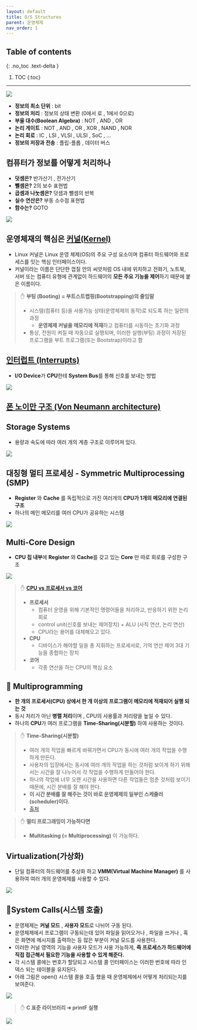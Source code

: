 ```yaml
---
layout: default
title: O/S Structures
parent: 운영체제
nav_order: 1
---
```

## Table of contents
{: .no_toc .text-delta }

1. TOC
{:toc}
---

![](../../assets/images/operating-system/OS-Structure/7.png)


- **정보의 최소 단위** : bit
- **정보의 처리** : 정보의 상태 변환 (0에서 로 , 1에서 0으로)
- **부울 대수(Boolean Algebra)** : NOT , AND , OR
- **논리 게이트** : NOT , AND , OR , XOR , NAND , NOR
- **논리 회로** : IC , LSI , VLSI , ULSI , SoC , ...
- **정보의 저장과 전송** : 플립-플롭 , 데이터 버스

## **컴퓨터가 정보를 어떻게 처리하나**

- **덧셈은?** 반가산기 , 전가산기
- **뺄셈은?** 2의 보수 표현법
- **곱셈과 나눗셈은?** 덧셈과 뺄셈의 반복
- **실수 연산은?** 부동 소수점 표현법
- **함수는?** GOTO

![](../../assets/images/operating-system/OS-Structure/1.png)

## **운영체재의 핵심은 [커널(Kernel)](https://www.redhat.com/ko/topics/linux/what-is-the-linux-kernel)**
- Linux 커널은 Linux 운영 체제(OS)의 주요 구성 요소이며 컴퓨터 하드웨어와 프로세스를 잇는 핵심 인터페이스이다.
- 커널이라는 이름은 단단한 껍질 안의 씨앗처럼 OS 내에 위치하고 전화기, 노트북, 서버 또는 컴퓨터 유형에 관계없이 하드웨어의 **모든 주요 기능을 제어**하기 때문에 붙은 이름이다.

> ✋ **부팅 (Booting) =  부트스트랩핑(Bootstrapping)의 줄임말**
> - 시스템(컴퓨터 등)을 사용가능 상태(운영체제의 동작)로 되도록 하는 일련의 과정
>     - **운영체제 커널을 메모리에 적재**하고 컴퓨터를 시동하는 초기화 과정
> - 통상, 전원이 켜질 때 자동으로 실행되며, 이러한 실행(부팅) 과정이 저장된 프로그램을 부트 프로그램(또는 Bootstrap)이라고 함


## **[인터럽트 (Interrupts)](https://whatisthenext.tistory.com/147)**

- **I/O Device**가 **CPU**한테 **System Bus**를 통해 신호를 보내는 방법

![](../../assets/images/operating-system/OS-Structure/2.png)

## **[폰 노이만 구조 (Von Neumann architecture)](https://velog.io/@ckstn0777/%EC%BB%B4%ED%93%A8%ED%84%B0-%EA%B5%AC%EC%A1%B0)**


## **Storage Systems**

- 용량과 속도에 따라 여러 개의 계층 구조로 이루어져 있다.

![](../../assets/images/operating-system/OS-Structure/3.png)


## **대칭형 멀티 프로세싱 - Symmetric Multiprocessing (SMP)**
- **Register** 와 **Cache** 를 독립적으로 가진 여러개의 **CPU가 1개의 메모리에 연결된 구조**
- 하나의 메인 메모리를 여러 CPU가 공유하는 시스템

![](../../assets/images/operating-system/OS-Structure/4.png)

## **Multi-Core Design**
- **CPU 칩 내부**에 **Register** 와 **Cache**를 갖고 있는 **Core** 만 따로 회로를 구성한 구조

![](../../assets/images/operating-system/OS-Structure/5.png)

> ✋ **[CPU vs 프로세서 vs 코어](https://velog.io/@nnnyeong/OS-%EB%A9%80%ED%8B%B0%ED%94%84%EB%A1%9C%EC%84%B8%EC%8A%A4-%EB%A9%80%ED%8B%B0%EC%8A%A4%EB%A0%88%EB%93%9C-%EB%A9%80%ED%8B%B0-%ED%94%84%EB%A1%9C%EA%B7%B8%EB%9E%98%EB%B0%8D-%EB%A9%80%ED%8B%B0%ED%94%84%EB%A1%9C%EC%84%B8%EC%8A%A4-%EB%A9%80%ED%8B%B0%EC%8A%A4%EB%A0%88%EB%93%9C%EC%97%90%EC%84%9C%EC%9D%98-%EB%8D%B0%EC%9D%B4%ED%84%B0-%ED%86%B5%EC%8B%A0)**
> - **프로세서**
>   - 컴퓨터 운영을 위해 기본적인 명령어들을 처리하고, 반응하기 위한 논리 회로
>   - control unit(신호를 보내는 제어장치) + ALU (사칙 연산, 논리 연산)
>   - CPU라는 용어를 대체해오고 있다.
> - **CPU**
>   - 디바이스가 해야할 일을 총 지휘하는 프로세서로, 기억 연산 제어 3대 기능을 종합하는 장치
> - **코어**
>   - 각종 연산을 하는 CPU의 핵심 요소

## **📌 Multiprogramming**

- **한 개의 프로세서(CPU) 상에서 한 개 이상의 프로그램이 메모리에 적재되어 실행 되는 것**
- 동시 처리가 아닌 **병렬 처리**이며 , CPU의 사용률과 처리량을 높일 수 있다.
- 하나의 **CPU**가 여러 프로그램을 **Time-Sharing(시분할)** 하여 사용하는 것이다.

> ✋ **Time-Sharing(시분할)**
> - 여러 개의 작업을 빠르게 바꿔가면서 CPU가 동시에 여러 개의 작업을 수행하게 만든다.
> - 사용자의 입장에서는 동시에 여러 개의 작업을 하는 것처럼 보이게 하기 위해서는 시간을 잘 나누어서 각 작업을 수행하게 만들어야 한다.
> - 하나의 작업에 너무 오랜 시간을 사용하면 다른 작업들은 멈춘 것처럼 보이기 때문에, 시간 분배를 잘 해야 한다.
> - **이 시간 분배를 잘 해주는 것이 바로 운영체제의 일부인 스케쥴러(scheduler)이다.**
> - [출처](https://neos518.tistory.com/112)

> ✋ **멀티 프로그래밍이 가능하다면**
> - **Multitasking (= Multiprocessing)** 이 가능하다.


## **Virtualization(가상화)**

- 단일 컴퓨터의 하드웨어를 추상화 하고 **VMM(Virtual Machine Manager)** 를 사용하여 여러 개의 운영체제를 사용할 수 있다.

![](../../assets/images/operating-system/OS-Structure/6.png)

## **📌System Calls(시스템 호출)**
- 운영체제는 **커널 모드** , **사용자 모드**로 나뉘어 구동 된다.
- 운영체제에서 프로그램이 구동되는데 있어 파일을 읽어오거나 , 파일을 쓰거나 , 혹은 화면에 메시지를 출력하는 등 많은 부분이 커널 모드를 사용한다.
- 이러한 커널 영역의 기능을 사용자 모드가 사용 가능하게, **즉 프로세스가 하드웨어에 직접 접근해서 필요한 기능을 사용할 수 있게 해준다.**
- 각 시스템 콜에는 번호가 할당되고 시스템 콜 인터페이스는 이러한 번호에 따라 인덱스 되는 테이블을 유지된다.
- 아래 그림은 open() 시스템 콜을 호출 했을 때 운영체제에서 어떻게 처리되는지를 보여준다.

![](../../assets/images/operating-system/OS-Structure/8.png)

> ✋ **C 표준 라이브러리 ➜ printF 실행**

![](../../assets/images/operating-system/OS-Structure/9.png)
